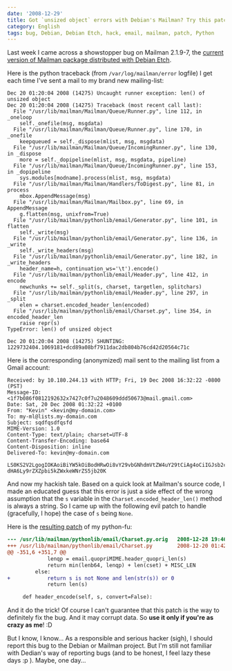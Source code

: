 ```yaml
---
date: '2008-12-29'
title: Got `unsized object` errors with Debian's Mailman? Try this patch!
category: English
tags: bug, Debian, Debian Etch, hack, email, mailman, patch, Python
---
```


Last week I came across a showstopper bug on Mailman 2.1.9-7, the [current version of Mailman package distributed with Debian Etch](https://packages.debian.org/etch/mailman).

Here is the python traceback (from `/var/log/mailman/error` logfile) I get each time I've sent a mail to my brand new mailing-list:

```pytb
Dec 20 01:20:04 2008 (14275) Uncaught runner exception: len() of unsized object
Dec 20 01:20:04 2008 (14275) Traceback (most recent call last):
  File "/usr/lib/mailman/Mailman/Queue/Runner.py", line 112, in _oneloop
    self._onefile(msg, msgdata)
  File "/usr/lib/mailman/Mailman/Queue/Runner.py", line 170, in _onefile
    keepqueued = self._dispose(mlist, msg, msgdata)
  File "/usr/lib/mailman/Mailman/Queue/IncomingRunner.py", line 130, in _dispose
    more = self._dopipeline(mlist, msg, msgdata, pipeline)
  File "/usr/lib/mailman/Mailman/Queue/IncomingRunner.py", line 153, in _dopipeline
    sys.modules[modname].process(mlist, msg, msgdata)
  File "/usr/lib/mailman/Mailman/Handlers/ToDigest.py", line 81, in process
    mbox.AppendMessage(msg)
  File "/usr/lib/mailman/Mailman/Mailbox.py", line 69, in AppendMessage
    g.flatten(msg, unixfrom=True)
  File "/usr/lib/mailman/pythonlib/email/Generator.py", line 101, in flatten
    self._write(msg)
  File "/usr/lib/mailman/pythonlib/email/Generator.py", line 136, in _write
    self._write_headers(msg)
  File "/usr/lib/mailman/pythonlib/email/Generator.py", line 182, in _write_headers
    header_name=h, continuation_ws='\t').encode()
  File "/usr/lib/mailman/pythonlib/email/Header.py", line 412, in encode
    newchunks += self._split(s, charset, targetlen, splitchars)
  File "/usr/lib/mailman/pythonlib/email/Header.py", line 297, in _split
    elen = charset.encoded_header_len(encoded)
  File "/usr/lib/mailman/pythonlib/email/Charset.py", line 354, in encoded_header_len
    raise repr(s)
TypeError: len() of unsized object

Dec 20 01:20:04 2008 (14275) SHUNTING: 1229732404.1069181+dcd89a08bf7911dac2db804b76cd42d20564c71c
```

Here is the corresponding (anonymized) mail sent to the mailing list from a Gmail account:

```text
Received: by 10.180.244.13 with HTTP; Fri, 19 Dec 2008 16:32:22 -0800 (PST)
Message-ID: <1f7b086f0812192632x7427c0f7u2048609ddd50673@mail.gmail.com>
Date: Sat, 20 Dec 2008 01:32:22 +0100
From: "Kevin" <kevin@my-domain.com>
To: my-ml@lists.my-domain.com
Subject: sqdfqsdfqsfd
MIME-Version: 1.0
Content-Type: text/plain; charset=UTF-8
Content-Transfer-Encoding: base64
Content-Disposition: inline
Delivered-To: kevin@my-domain.com

LS0KS2V2LgogIOKAoiBiYW5kOiBodHRwOi8vY29vbGNhdmVtZW4uY29tCiAg4oCiIGJsb2c6IGh0
dHA6Ly9rZXZpbi5kZWxkeWNrZS5jb20K
```

And now my hackish tale. Based on a quick look at Mailman's source code, I made an educated guess that this error is just a side effect of the wrong assumption that the `s` variable in the `Charset.encoded_header_len()` method is always a string. So I came up with the following evil patch to handle (gracefully, I hope) the case of `s` being `None`.

Here is the [resulting patch]({attach}mailman-219-7-charset-handling.patch) of my python-fu:

```diff
--- /usr/lib/mailman/pythonlib/email/Charset.py.orig   2008-12-28 19:46:23.000000000 +0100
+++ /usr/lib/mailman/pythonlib/email/Charset.py        2008-12-20 01:42:37.000000000 +0100
@@ -351,6 +351,7 @@
             lenqp = email.quopriMIME.header_quopri_len(s)
             return min(lenb64, lenqp) + len(cset) + MISC_LEN
         else:
+            return s is not None and len(str(s)) or 0
             return len(s)

     def header_encode(self, s, convert=False):
```

And it do the trick! Of course I can't guarantee that this patch is the way to definitely fix the bug. And it may corrupt data. So **use it only if you're as crazy as me**! :D

But I know, I know... As a responsible and serious hacker (sigh), I should report this bug to the Debian or Mailman project. But I'm still not familiar with Dedian's way of reporting bugs (and to be honest, I feel lazy these days :p ). Maybe, one day...
